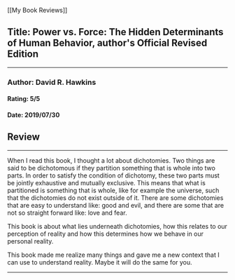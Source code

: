 [[My Book Reviews]]

 
 ## Title: Power vs. Force: The Hidden Determinants of Human Behavior, author's Official Revised Edition
 ---
 ### Author: David R. Hawkins
 #### Rating: 5/5
 #### Date: 2019/07/30


 ## Review
 ---
 When I read this book, I thought a lot about dichotomies. Two things are said to be dichotomous if they partition something that is whole into two parts. In order to satisfy the condition of dichotomy, these two parts must be jointly exhaustive and mutually exclusive. This means that what is partitioned is something that is whole, like for example the universe, such that the dichotomies do not exist outside of it. There are some dichotomies that are easy to understand like: good and evil, and there are some that are not so straight forward like: love and fear.   
  
This book is about what lies underneath dichotomies, how this relates to our perception of reality and how this determines how we behave in our personal reality.   
  
This book made me realize many things and gave me a new context that I can use to understand reality. Maybe it will do the same for you.  




 ---
 